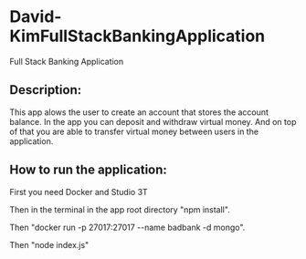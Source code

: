 # David-KimFullStackBankingApplication

Full Stack Banking Application

<h2>Description:</h2>

This app alows the user to create an account that stores the account balance. In the app you can deposit and withdraw virtual money. And on top of that you are able to transfer virtual money between users in the application.


<h2>How to run the application:</h2>

First you need Docker and Studio 3T  

Then in the terminal in the app root directory "npm install".

Then "docker run -p 27017:27017 --name badbank -d mongo".

Then "node index.js"




